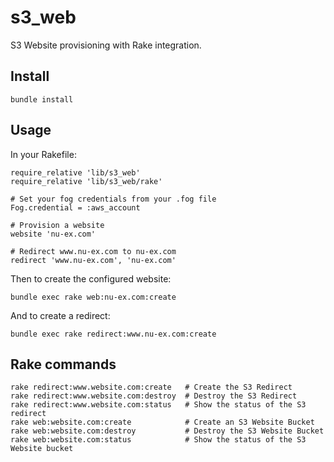 s3_web
======

S3 Website provisioning with Rake integration.

## Install

    bundle install

## Usage

In your Rakefile:

    require_relative 'lib/s3_web'
    require_relative 'lib/s3_web/rake'

    # Set your fog credentials from your .fog file
    Fog.credential = :aws_account

    # Provision a website
    website 'nu-ex.com'

    # Redirect www.nu-ex.com to nu-ex.com
    redirect 'www.nu-ex.com', 'nu-ex.com'

Then to create the configured website:

    bundle exec rake web:nu-ex.com:create
 
And to create a redirect:

    bundle exec rake redirect:www.nu-ex.com:create

## Rake commands

    rake redirect:www.website.com:create   # Create the S3 Redirect
    rake redirect:www.website.com:destroy  # Destroy the S3 Redirect
    rake redirect:www.website.com:status   # Show the status of the S3 redirect
    rake web:website.com:create            # Create an S3 Website Bucket
    rake web:website.com:destroy           # Destroy the S3 Website Bucket
    rake web:website.com:status            # Show the status of the S3 Website bucket
